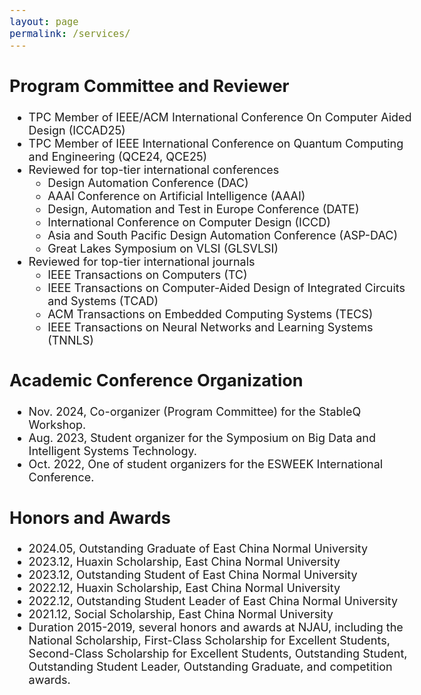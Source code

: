 ```yaml
---
layout: page
permalink: /services/
---
```

<style>
    body {
        font-size: 18px;
    }
    .li{
        margin: 10px 0;
    }
</style>

<body>
<section>
    <h2>Program Committee and Reviewer</h2>
    <ul>
      <li>TPC Member of IEEE/ACM International Conference On Computer Aided Design (ICCAD25)</li>
      <li>TPC Member of IEEE International Conference on Quantum Computing and Engineering (QCE24, QCE25)</li>
      <li>Reviewed for top-tier international conferences
        <ul>
          <li>Design Automation Conference (DAC)</li>
          <li>AAAI Conference on Artificial Intelligence (AAAI)</li>
          <li>Design, Automation and Test in Europe Conference (DATE)</li>
          <li>International Conference on Computer Design (ICCD)</li>
          <li>Asia and South Pacific Design Automation Conference (ASP-DAC)</li>
          <li>Great Lakes Symposium on VLSI (GLSVLSI)</li>
        </ul>
      </li>
      <li>Reviewed for top-tier international journals
        <ul>
          <li>IEEE Transactions on Computers (TC)</li>
          <li>IEEE Transactions on Computer-Aided Design of Integrated Circuits and Systems (TCAD)</li>
          <li>ACM Transactions on Embedded Computing Systems (TECS)</li>
          <li>IEEE Transactions on Neural Networks and Learning Systems (TNNLS)</li>
        </ul>
      </li>
    </ul>
    <h2>Academic Conference Organization</h2>
    <ul>
        <li>Nov. 2024, Co-organizer (Program Committee) for the StableQ Workshop.</li>
        <li>Aug. 2023, Student organizer for the Symposium on Big Data and Intelligent Systems Technology.</li>
        <li>Oct. 2022, One of student organizers for the ESWEEK International Conference.</li>
    </ul>
    <h2>Honors and Awards</h2>
    <ul>
        <li>2024.05, Outstanding Graduate of East China Normal University</li>
        <li>2023.12, Huaxin Scholarship, East China Normal University</li>
        <li>2023.12, Outstanding Student of East China Normal University</li>
        <li>2022.12, Huaxin Scholarship, East China Normal University</li>
        <li>2022.12, Outstanding Student Leader of East China Normal University</li>
        <li>2021.12, Social Scholarship, East China Normal University</li>
        <li>Duration 2015-2019, several honors and awards at NJAU, including the National Scholarship, First-Class Scholarship for Excellent Students, Second-Class Scholarship for Excellent Students, Outstanding Student, Outstanding Student Leader, Outstanding Graduate, and competition awards.</li>
    </ul>
</section>
</body>
